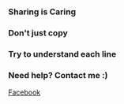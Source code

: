 ### Sharing is Caring
### Don't just copy
### Try to understand each line
### Need help? Contact me :)

<a href="https://facebook.com/rimelhoss053">Facebook</a>